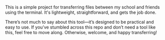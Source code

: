 This is a simple project for transferring files between my school and friends using the terminal. It's lightweight, straightforward, and gets the job done.

There’s not much to say about this tool—it’s designed to be practical and easy to use. If you’ve stumbled across this repo and don’t need a tool like this, feel free to move along. Otherwise, welcome, and happy transferring!
